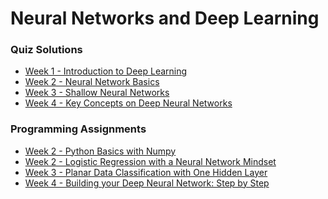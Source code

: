 # Neural Networks and Deep Learning

### Quiz Solutions

- [Week 1 - Introduction to Deep Learning](https://github.com/acelyavul/coursera_deep_learning/blob/main/1-Introduction%20to%20deep%20learning.md)
- [Week 2 - Neural Network Basics](https://github.com/acelyavul/coursera_deep_learning/blob/main/2-Neural%20Network%20Basics.md)
- [Week 3 - Shallow Neural Networks](https://github.com/acelyavul/coursera_deep_learning/blob/main/3-Shallow%20Neural%20Networks.md)
- [Week 4 - Key Concepts on Deep Neural Networks]()

### Programming Assignments

- [Week 2 - Python Basics with Numpy](https://github.com/acelyavul/coursera_deep_learning/blob/main/W2A1/Python_Basics_with_Numpy.ipynb)
- [Week 2 - Logistic Regression with a Neural Network Mindset](https://github.com/acelyavul/coursera_deep_learning/blob/main/W2A2/Logistic_Regression_with_a_Neural_Network_mindset.ipynb)
- [Week 3 - Planar Data Classification with One Hidden Layer]()
- [Week 4 - Building your Deep Neural Network: Step by Step]()
